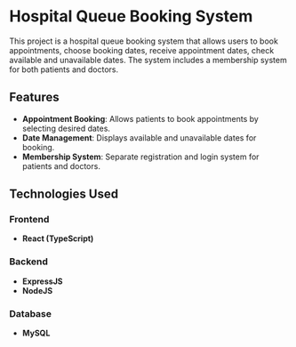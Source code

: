 # Hospital Queue Booking System

This project is a hospital queue booking system that allows users to book appointments, choose booking dates, receive appointment dates, check available and unavailable dates. The system includes a membership system for both patients and doctors.

## Features

- **Appointment Booking**: Allows patients to book appointments by selecting desired dates.
- **Date Management**: Displays available and unavailable dates for booking.
- **Membership System**: Separate registration and login system for patients and doctors.

## Technologies Used

### Frontend
- **React (TypeScript)**

### Backend
- **ExpressJS**
- **NodeJS**

### Database
- **MySQL**


